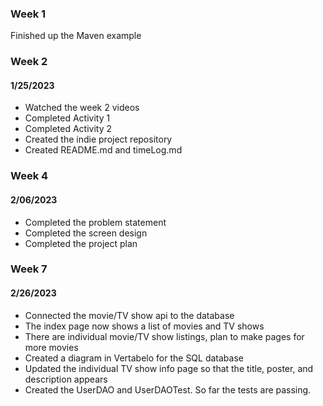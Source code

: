 <h3>Week 1</h3>
<p>Finished up the Maven example</p>
<h3>Week 2</h3>
<h4>1/25/2023</h4>
<ul>
    <li>Watched the week 2 videos</li>
    <li>Completed Activity 1</li>
    <li>Completed Activity 2</li>
    <li>Created the indie project repository</li>
    <li>Created README.md and timeLog.md</li>
</ul>
<h3>Week 4</h3>
<h4>2/06/2023</h4>
<ul>
    <li>Completed the problem statement</li>
    <li>Completed the screen design</li>
    <li>Completed the project plan</li>
</ul>
<h3>Week 7</h3>
<h4>2/26/2023</h4>
<ul>
    <li>Connected the movie/TV show api to the database</li>
    <li>The index page now shows a list of movies and TV shows</li>
    <li>There are individual movie/TV show listings, plan to make pages for more movies</li>
    <li>Created a diagram in Vertabelo for the SQL database</li>
    <li>Updated the individual TV show info page so that the title, poster, and description appears</li>
    <li>Created the UserDAO and UserDAOTest. So far the tests are passing.</li>
</ul>